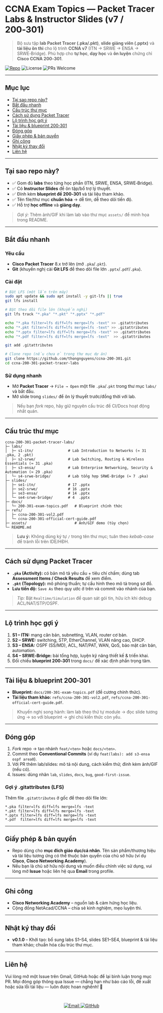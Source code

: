 # CCNA Exam Topics — Packet Tracer Labs & Instructor Slides (v7 / 200‑301)

> Bộ sưu tập **lab Packet Tracer (.pka/.pkt)**, **slide giảng viên (.pptx)** và **tài liệu ôn thi** cho lộ trình **CCNA v7** (ITN → SRWE → ENSA → SRWE‑Bridge). Phù hợp cho **tự học**, **dạy học** và **ôn luyện** chứng chỉ **Cisco CCNA 200‑301**.

<p align="left">
  <a href="https://github.com/thongnguyens/ccna-200-301"><img alt="Repo" src="https://img.shields.io/badge/GitHub-ccna--200--301--packet--tracer--labs-black?logo=github"></a>
  <img alt="License" src="https://img.shields.io/badge/license-Educational%20Use-blue"/>
  <img alt="PRs Welcome" src="https://img.shields.io/badge/PRs-welcome-brightgreen.svg"/>
</p>

---

## Mục lục

* [Tại sao repo này?](#tại-sao-repo-này)
* [Bắt đầu nhanh](#bắt-đầu-nhanh)
* [Cấu trúc thư mục](#cấu-trúc-thư-mục)
* [Cách sử dụng Packet Tracer](#cách-sử-dụng-packet-tracer)
* [Lộ trình học gợi ý](#lộ-trình-học-gợi-ý)
* [Tài liệu & blueprint 200‑301](#tài-liệu--blueprint-200301)
* [Đóng góp](#đóng-góp)
* [Giấy phép & bản quyền](#giấy-phép--bản-quyền)
* [Ghi công](#ghi-công)
* [Nhật ký thay đổi](#nhật-ký-thay-đổi)
* [Liên hệ](#liên-hệ)

---

## Tại sao repo này?

* ✅ Gom đủ **labs** theo từng học phần (ITN, SRWE, ENSA, SRWE‑Bridge).
* ✅ Có **Instructor Slides** để ôn tập/bổ trợ lý thuyết.
* ✅ Đính kèm **blueprint đề 200‑301** và tài liệu tham khảo.
* ✅ Tên file/thư mục **chuẩn hóa** → dễ tìm, dễ theo dõi tiến độ.
* ✅ Hỗ trợ **học offline** và **giảng dạy**.

> *Gợi ý:* Thêm ảnh/GIF khi làm lab vào thư mục `assets/` để minh họa trong README.

---

## Bắt đầu nhanh

### Yêu cầu

* **Cisco Packet Tracer** 8.x trở lên (mở `.pka`/`.pkt`).
* **Git** (khuyến nghị cài **Git LFS** để theo dõi file lớn `.pptx`/`.pdf`/`.pka`).

### Cài đặt

```bash
# Bật LFS (một lần trên máy)
sudo apt update && sudo apt install -y git-lfs || true
git lfs install

# Bật theo dõi file lớn (khuyến nghị)
git lfs track "*.pka" "*.pkt" "*.pptx" "*.pdf"

echo "*.pka filter=lfs diff=lfs merge=lfs -text" >> .gitattributes
echo "*.pkt filter=lfs diff=lfs merge=lfs -text" >> .gitattributes
echo "*.pptx filter=lfs diff=lfs merge=lfs -text" >> .gitattributes
echo "*.pdf filter=lfs diff=lfs merge=lfs -text"  >> .gitattributes

git add .gitattributes
```

```bash
# Clone repo (nếu chưa ở trong thư mục dự án)
git clone https://github.com/thongnguyens/ccna-200-301.git
cd ccna-200-301-packet-tracer-labs
```

### Sử dụng nhanh

* Mở **Packet Tracer** → `File → Open` một file `.pka`/`.pkt` trong thư mục `labs/` và bắt đầu.
* Mở slide trong `slides/` để ôn lý thuyết trước/đồng thời với lab.

> Nếu bạn *fork* repo, hãy giữ nguyên cấu trúc để CI/Docs hoạt động nhất quán.

---

## Cấu trúc thư mục

```text
ccna-200-301-packet-tracer-labs/
├─ labs/
│  ├─ s1-itn/                # Lab Introduction to Networks (≈ 31 .pka, 2 .pkt)
│  ├─ s2-srwe/               # Lab Switching, Routing & Wireless Essentials (≈ 31 .pka)
│  ├─ s3-ensa/               # Lab Enterprise Networking, Security & Automation (≈ 29 .pka)
│  └─ s4-srwe-bridge/        # Lab tổng hợp SRWE‑Bridge (≈ 7 .pka)
├─ slides/
│  ├─ se1-itn/               # 17 .pptx
│  ├─ se2-srwe/              # 16 .pptx
│  ├─ se3-ensa/              # 14 .pptx
│  └─ se4-srwe-bridge/       # 4  .pptx
├─ docs/
│  └─ 200-301-exam-topics.pdf   # Blueprint chính thức
├─ refs/
│  ├─ ccna-200-301-vol2.pdf
│  └─ ccna-200-301-official-cert-guide.pdf
├─ assets/                      # Ảnh/GIF demo (tùy chọn)
└─ README.md
```

> **Lưu ý:** Không dùng ký tự `/` trong tên thư mục; tuân theo *kebab-case* để tránh lỗi trên IDE/HĐH.

---

## Cách sử dụng Packet Tracer

* **`.pka` (Activity):** có bản mô tả yêu cầu + tiêu chí chấm; dùng tab **Assessment Items / Check Results** để xem điểm.
* **`.pkt` (Topology):** mô phỏng thuần; tự cấu hình theo mô tả trong sơ đồ.
* **Lưu tiến độ:** `Save As` theo quy ước ở trên và commit vào nhánh của bạn.

> *Tip:* Bật `Realtime/Simulation` để quan sát gói tin, hữu ích khi debug ACL/NAT/STP/OSPF.

---

## Lộ trình học gợi ý

1. **S1 – ITN:** mạng căn bản, subnetting, VLAN, router cơ bản.
2. **S2 – SRWE:** switching, STP, EtherChannel, VLAN nâng cao, DHCP.
3. **S3 – ENSA:** OSPF (SS/MD), ACL, NAT/PAT, WAN, QoS, bảo mật căn bản, automation.
4. **S4 – SRWE‑Bridge:** bài tổng hợp, luyện kỹ năng thiết kế & triển khai.
5. Đối chiếu **blueprint 200‑301** trong `docs/` để xác định phần trọng tâm.

---

## Tài liệu & blueprint 200‑301

* **Blueprint:** `docs/200-301-exam-topics.pdf` (đề cương chính thức).
* **Tài liệu tham khảo:** `refs/ccna-200-301-vol2.pdf`, `refs/ccna-200-301-official-cert-guide.pdf`.

> Khuyến nghị song hành: làm lab theo thứ tự module → đọc slide tương ứng → so với blueprint → ghi chú kiến thức còn yếu.

---

## Đóng góp

1. *Fork* repo → tạo nhánh `feat/<ten>` hoặc `docs/<ten>`.
2. Commit theo **Conventional Commits** (ví dụ `feat(labs): add s3-ensa ospf area0`).
3. Với PR thêm lab/slides: mô tả nội dung, cách kiểm thử; đính kèm ảnh/GIF (nếu có).
4. Issues: dùng nhãn `lab`, `slides`, `docs`, `bug`, `good-first-issue`.

### Gợi ý .gitattributes (LFS)

Thêm file `.gitattributes` ở gốc để theo dõi file lớn:

```gitattributes
*.pka filter=lfs diff=lfs merge=lfs -text
*.pkt filter=lfs diff=lfs merge=lfs -text
*.pptx filter=lfs diff=lfs merge=lfs -text
*.pdf  filter=lfs diff=lfs merge=lfs -text
```

---

## Giấy phép & bản quyền

* Repo dùng cho **mục đích giáo dục/cá nhân**. Tên sản phẩm/thương hiệu và tài liệu tương ứng có thể thuộc bản quyền của chủ sở hữu (ví dụ **Cisco**, **Cisco Networking Academy**).
* Nếu bạn là chủ sở hữu nội dung và muốn điều chỉnh việc sử dụng, vui lòng mở **Issue** hoặc liên hệ qua **Email** trong profile.

---

## Ghi công

* **Cisco Networking Academy** – nguồn lab & cảm hứng học liệu.
* Cộng đồng NetAcad/CCNA – chia sẻ kinh nghiệm, mẹo luyện thi.

---

## Nhật ký thay đổi

* **v0.1.0** – Khởi tạo: bổ sung labs S1–S4, slides SE1–SE4, blueprint & tài liệu tham khảo; chuẩn hóa cấu trúc thư mục.

---

## Liên hệ

Vui lòng mở một Issue trên Gmail, GitHub hoặc để lại bình luận trong mục PR. Mọi đóng góp thông qua Issue — chẳng hạn như báo cáo lỗi, đề xuất hoặc sửa lỗi tài liệu — luôn được hoan nghênh! 🚀

<br>

<p align="center">
  <a href="mailto:thongnguyenslife@gmail.com" aria-label="Email">
    <img alt="Email" src="https://img.shields.io/badge/Email-thongnguyenslife%40gmail.com-1a73e8?logo=gmail&logoColor=white&style=flat"/>
  </a>
  <a href="https://github.com/thongnguyens" aria-label="GitHub Profile">
    <img alt="GitHub" src="https://img.shields.io/badge/GitHub-@thongnguyens-1a73e8?logo=github&logoColor=white&style=flat"/>
  </a>
  <!-- Optional: LinkedIn (uncomment and set your handle)
  <a href="https://www.linkedin.com/in/your-id" aria-label="LinkedIn">
    <img alt="LinkedIn" src="https://img.shields.io/badge/LinkedIn-View_Profile-0A66C2?logo=linkedin&logoColor=white&style=flat" />
  </a> -->
</p>

<!-- End of README -->

